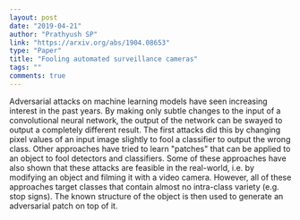 ```yaml
---
layout: post
date: "2019-04-21"
author: "Prathyush SP"
link: "https://arxiv.org/abs/1904.08653"
type: "Paper"
title: "Fooling automated surveillance cameras"
tags: ""
comments: true
---
```

Adversarial attacks on machine learning models have seen increasing interest in the past years. By making only subtle changes to the input of a convolutional neural network, the output of the network can be swayed to output a completely different result. The first attacks did this by changing pixel values of an input image slightly to fool a classifier to output the wrong class. Other approaches have tried to learn "patches" that can be applied to an object to fool detectors and classifiers. Some of these approaches have also shown that these attacks are feasible in the real-world, i.e. by modifying an object and filming it with a video camera. However, all of these approaches target classes that contain almost no intra-class variety (e.g. stop signs). The known structure of the object is then used to generate an adversarial patch on top of it.
